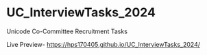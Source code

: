 # UC_InterviewTasks_2024
Unicode Co-Committee Recruitment Tasks

Live Preview-
https://hps170405.github.io/UC_InterviewTasks_2024/
